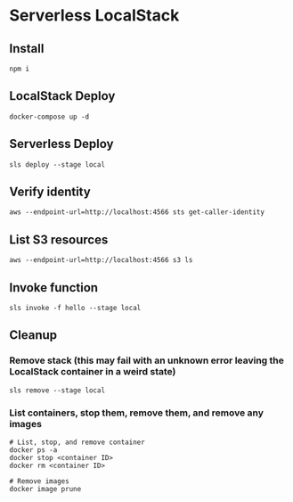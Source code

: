 
# Serverless LocalStack

## Install

    npm i

## LocalStack Deploy

    docker-compose up -d

## Serverless Deploy
    sls deploy --stage local

## Verify identity

    aws --endpoint-url=http://localhost:4566 sts get-caller-identity 

## List S3 resources

    aws --endpoint-url=http://localhost:4566 s3 ls 

## Invoke function

    sls invoke -f hello --stage local 


## Cleanup

### Remove stack (this may fail with an unknown error leaving the LocalStack container in a weird state)

    sls remove --stage local

### List containers, stop them, remove them, and remove any images

    # List, stop, and remove container
    docker ps -a
    docker stop <container ID>
    docker rm <container ID>

    # Remove images 
    docker image prune